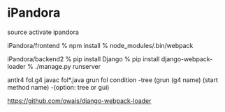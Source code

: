 # iPandora

source activate ipandora

iPandora/frontend
% npm install
% node_modules/.bin/webpack 

iPandora/backend2
% pip install Django
% pip install django-webpack-loader
% ./manage.py runserver

antlr4 fol.g4 
javac fol*.java
grun fol condition -tree  (grun (g4 name) (start method name) -(option: tree or gui)

https://github.com/owais/django-webpack-loader
